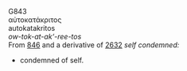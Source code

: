 G843  
αὐτοκατάκριτος  
autokatakritos  
*ow-tok-at-ak‘-ree-tos*  
From [846](g0846) and a derivative of [2632](g2632) *self* *condemned:*
- condemned of self.  
